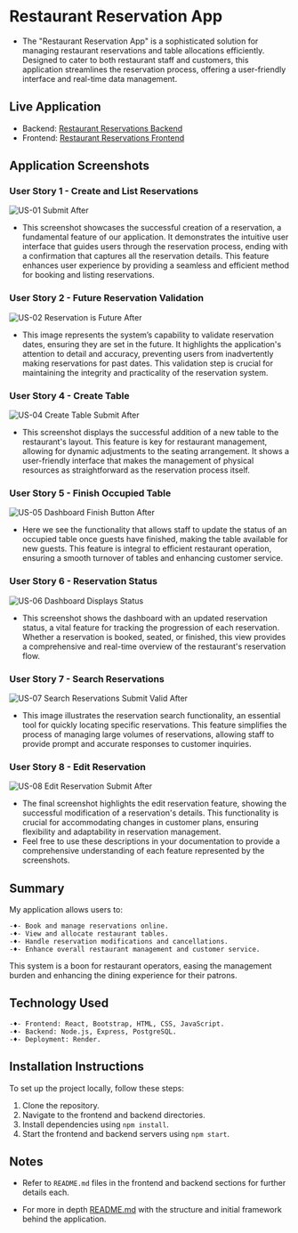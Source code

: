 # Restaurant Reservation App

- The "Restaurant Reservation App" is a sophisticated solution for managing restaurant reservations and table allocations efficiently. Designed to cater to both restaurant staff and customers, this application streamlines the reservation process, offering a user-friendly interface and real-time data management.

## Live Application


- Backend: [Restaurant Reservations Backend](https://restaurant-reservations-capstone-b.onrender.com)
- Frontend: [Restaurant Reservations Frontend](https://restaurant-reservations-capstone-f.onrender.com)


## Application Screenshots

### User Story 1 - Create and List Reservations
![US-01 Submit After](/front-end/screenshots/us-01-submit-after.png)

- This screenshot showcases the successful creation of a reservation, a fundamental feature of our application. It demonstrates the intuitive user interface that guides users through the reservation process, ending with a confirmation that captures all the reservation details. This feature enhances user experience by providing a seamless and efficient method for booking and listing reservations.

### User Story 2 - Future Reservation Validation
![US-02 Reservation is Future After](/front-end/screenshots/us-02-reservation-is-future-after.png)

- This image represents the system’s capability to validate reservation dates, ensuring they are set in the future. It highlights the application's attention to detail and accuracy, preventing users from inadvertently making reservations for past dates. This validation step is crucial for maintaining the integrity and practicality of the reservation system.

### User Story 4 - Create Table
![US-04 Create Table Submit After](/front-end/screenshots/us-04-create-table-submit-after.png)

- This screenshot displays the successful addition of a new table to the restaurant's layout. This feature is key for restaurant management, allowing for dynamic adjustments to the seating arrangement. It shows a user-friendly interface that makes the management of physical resources as straightforward as the reservation process itself.

### User Story 5 - Finish Occupied Table
![US-05 Dashboard Finish Button After](/front-end/screenshots/us-05-dashboard-finish-button-after.png)

- Here we see the functionality that allows staff to update the status of an occupied table once guests have finished, making the table available for new guests. This feature is integral to efficient restaurant operation, ensuring a smooth turnover of tables and enhancing customer service.

### User Story 6 - Reservation Status
![US-06 Dashboard Displays Status](/front-end/screenshots/us-06-dashboard-displays-status.png)

- This screenshot shows the dashboard with an updated reservation status, a vital feature for tracking the progression of each reservation. Whether a reservation is booked, seated, or finished, this view provides a comprehensive and real-time overview of the restaurant's reservation flow.

### User Story 7 - Search Reservations
![US-07 Search Reservations Submit Valid After](/front-end/screenshots/us-07-search-reservations-submit-valid-after.png)

- This image illustrates the reservation search functionality, an essential tool for quickly locating specific reservations. This feature simplifies the process of managing large volumes of reservations, allowing staff to provide prompt and accurate responses to customer inquiries.

### User Story 8 - Edit Reservation
![US-08 Edit Reservation Submit After](/front-end/screenshots/us-08-edit-reservation-submit-after.png)

- The final screenshot highlights the edit reservation feature, showing the successful modification of a reservation's details. This functionality is crucial for accommodating changes in customer plans, ensuring flexibility and adaptability in reservation management.
- Feel free to use these descriptions in your documentation to provide a comprehensive understanding of each feature represented by the screenshots.


## Summary

My application allows users to:

    -♦- Book and manage reservations online.
    -♦- View and allocate restaurant tables.
    -♦- Handle reservation modifications and cancellations.
    -♦- Enhance overall restaurant management and customer service.

This system is a boon for restaurant operators, easing the management burden and enhancing the dining experience for their patrons.

## Technology Used

    -♦- Frontend: React, Bootstrap, HTML, CSS, JavaScript.
    -♦- Backend: Node.js, Express, PostgreSQL.
    -♦- Deployment: Render.


## Installation Instructions


To set up the project locally, follow these steps:

1. Clone the repository.
2. Navigate to the frontend and backend directories.
3. Install dependencies using `npm install`.
4. Start the frontend and backend servers using `npm start`.

## Notes

- Refer to `README.md` files in the frontend and backend sections for further details each.

- For more in depth [README.md](https://github.com/Thinkful-Ed/starter-restaurant-reservation/blob/main/README.md) with the structure and initial framework behind the application.

